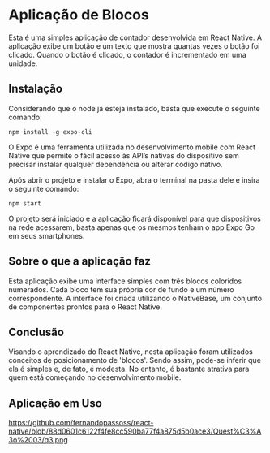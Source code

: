 
# Aplicação de Blocos

Esta é uma simples aplicação de contador desenvolvida em React Native. A aplicação exibe um botão e um texto que mostra quantas vezes o botão foi clicado. Quando o botão é clicado, o contador é incrementado em uma unidade.


## Instalação

Considerando que o node já esteja instalado, basta que execute o seguinte comando: 
```
npm install -g expo-cli
```
O Expo é uma ferramenta utilizada no desenvolvimento mobile com React Native que permite o fácil acesso às API’s nativas do dispositivo sem precisar instalar qualquer dependência ou alterar código nativo.

Após abrir o projeto e instalar o Expo, abra o terminal na pasta dele e insira o seguinte comando:

```
npm start
```
O projeto será iniciado e a aplicação ficará disponível para que dispositivos na rede acessarem, basta apenas que os mesmos tenham o app Expo Go em seus smartphones.

## Sobre o que a aplicação faz
Esta aplicação exibe uma interface simples com três blocos coloridos numerados. Cada bloco tem sua própria cor de fundo e um número correspondente. A interface foi criada utilizando o NativeBase, um conjunto de componentes prontos para o React Native.
## Conclusão

Visando o aprendizado do React Native, nesta aplicação foram utilizados conceitos de posicionamento de 'blocos'. Sendo assim, pode-se inferir que ela é simples e, de fato, é modesta. No entanto, é bastante atrativa para quem está começando no desenvolvimento mobile.

## Aplicação em Uso
https://github.com/fernandopassoss/react-native/blob/88d0601c6122f4fe8cc590ba77f4a875d5b0ace3/Quest%C3%A3o%2003/q3.png
